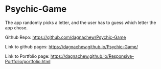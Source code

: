 # Psychic-Game
The app randomly picks a letter, and the user has to guess which letter the app chose.

Github Repo: https://github.com/dagnachew/Psychic-Game

Link to github pages: https://dagnachew.github.io/Psychic-Game/

Link to Portfolio page: https://dagnachew.github.io/Responsive-Portfolio/portfolio.html
